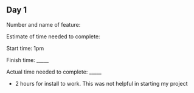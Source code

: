## Day 1

Number and name of feature: 

Estimate of time needed to complete:

Start time: 1pm

Finish time: _____

Actual time needed to complete: _____

- 2 hours for install to work. This was not helpful in starting my project
